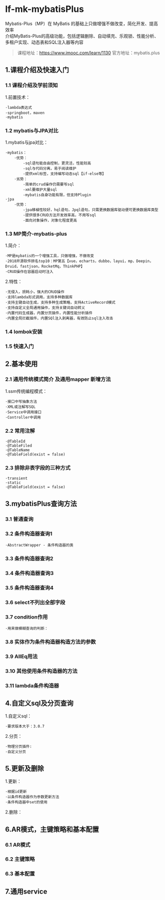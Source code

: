 # lf-mk-mybatisPlus
Mybatis-Plus（MP）在 MyBatis 的基础上只做增强不做改变，简化开发、提高效率  
介绍MyBatis-Plus的高级功能，包括逻辑删除、自动填充、乐观锁、性能分析、多租户实现、动态表和SQL注入器等内容
>课程地址：https://www.imooc.com/learn/1130
>官方地址：mybatis.plus

## 1.课程介绍及快速入门
### 1.1 课程介绍及学前须知

1.前置技术：
    
    ·lambda表达式
    ·springboot，maven
    ·mybatis    
  
### 1.2 mybatis与JPA对比

1.mybatis与jpa对比：
    
    ·mybatis：
        ·优势：
            -sql语句能自由控制，更灵活，性能较高
            -sql与代码分离，易于阅读维护
            -提供xml标签，支持编写动态sql【if-else等】
        ·劣势：
            -简单的crud操作仍需要写sql
            -xml要维护大量sql
            -mybatis自身功能有限，但支持Plugin
    ·jpa
        ·优势：
            -jpa移植性较好，hql语句，Jpql语句，只需更换数据库驱动便可更换数据库类型
            -提供很多CRUD方法开发效率高，不用写sql
            -面向对象操作，对象化程度更高
            
### 1.3 MP简介-mybatis-plus

1.简介：
    
    ·MP是mybatis的一个增强工具，只做增强，不做改变
    ·2018开源软件排名top10：MP第五【vue，echarts，dubbo，layui，mp，Deepin，Druid，fastjson，RocketMq，ThinkPHP】
    ·CRUD操作在容器启动时注入
    
2.特性：
    
    ·无侵入，损耗小，强大的CRUD操作
    ·支持lambda形式调用，支持多种数据库
    ·支持主键自动生成，支持多种生成策略，支持ActiveRecord模式
    ·支持自定义全局通用操作，支持关键词自动转义
    ·内置代码生成器，内置分页插件，内置性能分析插件
    ·内置全局拦截插件，内置SQl注入剥离器，有效防止sql注入攻击    
    
### 1.4 lombok安装
### 1.5 快速入门
## 2.基本使用
### 2.1 通用传统模式简介 及通用mapper 新增方法
1.ssm传统编程模式：
    
    ·接口中写抽象方法
    ·XML或注解写SQL
    ·Service中调用接口
    ·Controller中调用
      
### 2.2 常用注解

    ·@TableId
    ·@TableFiled
    ·@TableName
    ·@TableField(exist = false)

    
### 2.3 排除非表字段的三种方式
    
    ·transient
    ·static
    ·@TableField(exist = false)
       
## 3.mybatisPlus查询方法
### 3.1 普通查询
### 3.2 条件构造器查询1
    
    ·AbstractWrapper - 条件构造器的类
    
### 3.3 条件构造器查询2
### 3.4 条件构造器查询3
### 3.5 条件构造器查询4
### 3.6 select不列出全部字段
### 3.7 condition作用

    ·用来做模糊查询的判断：
    
### 3.8 实体作为条件构造器构造方法的参数
### 3.9 AllEq用法
### 3.10 其他使用条件构造器的方法
### 3.11 lambda条件构造器
## 4.自定义sql及分页查询

1.自定义sql：

    ·要求版本大于：3.0.7

2.分页：

    ·物理分页插件:
    ·自定义分页
    
## 5.更新及删除

1.更新：

    ·根据id更新
    ·以条件构造器作为参数更新方法
    ·条件构造器中set的使用
    
2.删除：


## 6.AR模式，主键策略和基本配置
### 6.1 AR模式
### 6.2 主键策略
### 6.3 基本配置
## 7.通用service


